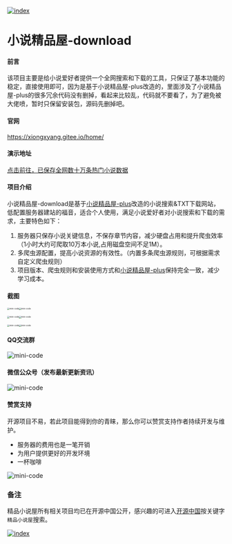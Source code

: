 [![index]( https://s1.ax1x.com/2020/07/03/NOSA5q.jpg )]( https://cloud.tencent.com/act/cps/redirect?redirect=1052&cps_key=736e609d66e0ac4e57813316cec6fd0b&from=console )

# 小说精品屋-download

#### 前言

该项目主要是给小说爱好者提供一个全网搜索和下载的工具，只保证了基本功能的稳定，直接使用即可，因为是基于小说精品屋-plus改造的，里面涉及了小说精品屋-plus的很多冗余代码没有删掉，看起来比较乱，代码就不要看了，为了避免被大佬喷，暂时只保留安装包，源码先删掉吧。

#### 官网

https://xiongxyang.gitee.io/home/

#### 演示地址

 [点击前往，已保存全网数十万条热门小说数据](http://47.106.243.172:8080/)


#### 项目介绍

小说精品屋-download是基于[小说精品屋-plus](https://github.com/201206030/novel-plus)改造的小说搜索&TXT下载网站，低配置服务器建站的福音，适合个人使用，满足小说爱好者对小说搜索和下载的需求，主要特色如下：

1. 服务器只保存小说关键信息，不保存章节内容，减少硬盘占用和提升爬虫效率（1小时大约可爬取10万本小说,占用磁盘空间不足1M）。
2. 多爬虫源配置，提高小说资源的有效性。（内置多条爬虫源规则，可根据需求自定义爬虫规则）
3. 项目版本、爬虫规则和安装使用方式和[小说精品屋-plus](https://www.oschina.net/p/novel-plus)保持完全一致，减少学习成本。



#### 截图

  <img src="https://s3.ax1x.com/2020/12/18/rGzOd1.jpg" alt="mini-code" style="zoom: 33%;" /><img src="https://s3.ax1x.com/2020/12/18/rJSkdI.jpg" alt="mini-code" style="zoom:33%;" />



<img src="https://s3.ax1x.com/2020/12/18/rJSKyQ.jpg" alt="mini-code" style="zoom:33%;" /><img src="https://s3.ax1x.com/2020/12/18/rJS1wn.jpg" alt="mini-code" style="zoom:33%;" />

<img src="https://s3.ax1x.com/2020/12/18/rJSYWT.jpg" alt="mini-code" style="zoom:33%;" /><img src="https://s3.ax1x.com/2020/12/18/rJSay4.jpg" alt="mini-code" style="zoom:33%;" />

#### QQ交流群

![mini-code](https://s1.ax1x.com/2020/10/31/BUQVeI.png)

#### 微信公众号（发布最新更新资讯）

![mini-code](https://s3.ax1x.com/2020/12/03/DoImOx.png)

#### 赞赏支持

开源项目不易，若此项目能得到你的青睐，那么你可以赞赏支持作者持续开发与维护。

- 服务器的费用也是一笔开销
- 为用户提供更好的开发环境
- 一杯咖啡 

![mini-code](https://s1.ax1x.com/2020/10/31/BUQJwq.png)

### 备注

精品小说屋所有相关项目均已在开源中国公开，感兴趣的可进入[开源中国](https://www.oschina.net/p/fiction_house)按关键字`精品小说屋`搜索。

[![index](https://s1.ax1x.com/2020/07/03/NOSuMF.jpg)](https://www.aliyun.com/minisite/goods?userCode=uf4nasee )
